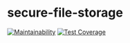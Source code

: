 # secure-file-storage

[![Maintainability](https://api.codeclimate.com/v1/badges/bfeb6197269135e0fa52/maintainability)](https://codeclimate.com/github/SierraSystems/secure-file-storage/maintainability) [![Test Coverage](https://api.codeclimate.com/v1/badges/bfeb6197269135e0fa52/test_coverage)](https://codeclimate.com/github/SierraSystems/secure-file-storage/test_coverage)
